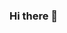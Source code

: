 ### Hi there 👋

<!--
**Deltovskiy/Deltovskiy** is a ✨ _special_ ✨ repository because its `README.md` (this file) appears on your GitHub profile.

:man_technologist: Обо мне:

Я начинающий JavaScript разработчик<img src="https://media.giphy.com/media/WUlplcMpOCEmTGBtBW/giphy.gif" width="30px">. Мой путь в it начался с курса от ютубера itProger.

### 🤝 Социальные сети:
  <div id="badges">
    </a>
    <!-- <a href="https://t.me/tehnomaniak07" target="_blank">
      <img src="https://cdn-icons-png.flaticon.com/512/2111/2111646.png" width="40" height="40" alt="telegram group" />
    </a>  
